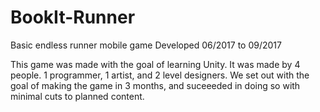 # BookIt-Runner
Basic endless runner mobile game Developed 06/2017 to 09/2017

This game was made with the goal of learning Unity. It was made by 4 people. 1 programmer, 1 artist, and 2 level designers. 
We set out with the goal of making the game in 3 months, and suceeeded in doing so with minimal cuts to planned content.
